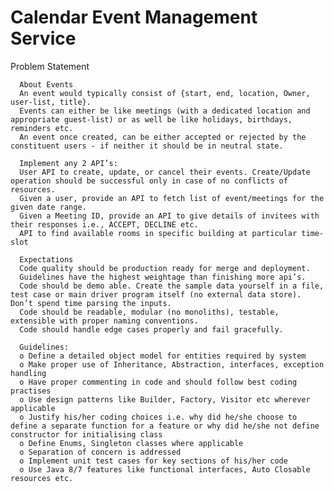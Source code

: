 # Calendar Event Management Service
Problem Statement

      About Events
      An event would typically consist of {start, end, location, Owner, user-list, title}.
      Events can either be like meetings (with a dedicated location and appropriate guest-list) or as well be like holidays, birthdays, reminders etc.
      An event once created, can be either accepted or rejected by the constituent users - if neither it should be in neutral state.

      Implement any 2 API’s: 
      User API to create, update, or cancel their events. Create/Update operation should be successful only in case of no conflicts of resources.
      Given a user, provide an API to fetch list of event/meetings for the given date range.
      Given a Meeting ID, provide an API to give details of invitees with their responses i.e., ACCEPT, DECLINE etc.
      API to find available rooms in specific building at particular time-slot

      Expectations
      Code quality should be production ready for merge and deployment.
      Guidelines have the highest weightage than finishing more api’s.
      Code should be demo able. Create the sample data yourself in a file, test case or main driver program itself (no external data store). Don’t spend time parsing the inputs.
      Code should be readable, modular (no monoliths), testable, extensible with proper naming conventions. 
      Code should handle edge cases properly and fail gracefully.

      Guidelines:
      o Define a detailed object model for entities required by system
      o Make proper use of Inheritance, Abstraction, interfaces, exception handling
      o Have proper commenting in code and should follow best coding practises
      o Use design patterns like Builder, Factory, Visitor etc wherever applicable
      o Justify his/her coding choices i.e. why did he/she choose to define a separate function for a feature or why did he/she not define constructor for initialising class
      o Define Enums, Singleton classes where applicable
      o Separation of concern is addressed
      o Implement unit test cases for key sections of his/her code
      o Use Java 8/7 features like functional interfaces, Auto Closable resources etc.
